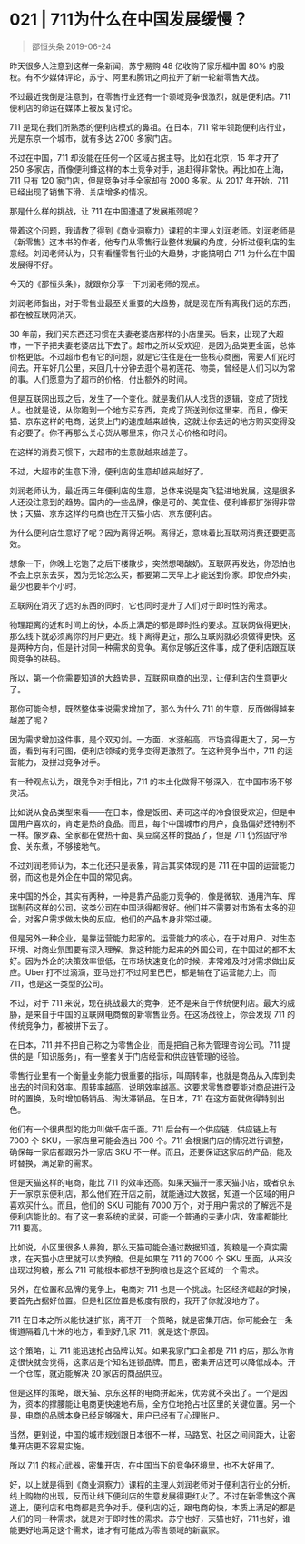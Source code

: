 # 021 | 711为什么在中国发展缓慢？
> 邵恒头条
2019-06-24

昨天很多人注意到这样一条新闻，苏宁易购 48 亿收购了家乐福中国 80% 的股权。有不少媒体评论，苏宁、阿里和腾讯之间拉开了新一轮新零售大战。

不过最近我倒是注意到，在零售行业还有一个领域竞争很激烈，就是便利店。711 便利店的命运在媒体上被反复讨论。

711 是现在我们所熟悉的便利店模式的鼻祖。在日本，711 常年领跑便利店行业，光是东京一个城市，就有多达 2700 多家门店。

不过在中国，711 却没能在任何一个区域占据主导。比如在北京，15 年才开了 250 多家店，而像便利蜂这样的本土竞争对手，追赶得非常快。再比如在上海，711 只有 120 家门店，但是竞争对手全家却有 2000 多家。从 2017 年开始，711 已经出现了销售下滑、关店增多的情况。

那是什么样的挑战，让 711 在中国遭遇了发展瓶颈呢？

带着这个问题，我请教了得到《商业洞察力》课程的主理人刘润老师。刘润老师是《新零售》这本书的作者，他专门从零售行业整体发展的角度，分析过便利店的生意经。刘润老师认为，只有看懂零售行业的大趋势，才能搞明白 711 为什么在中国发展得不好。

今天的《邵恒头条》，就跟你分享一下刘润老师的观点。

刘润老师指出，对于零售业最至关重要的大趋势，就是现在所有离我们远的东西，都在被互联网消灭。

30 年前，我们买东西还习惯在夫妻老婆店那样的小店里买。后来，出现了大超市，一下子把夫妻老婆店比下去了。超市之所以受欢迎，是因为品类更全面，总体价格更低。不过超市也有它的问题，就是它往往是在一些核心商圈，需要人们花时间去。开车好几公里，来回几十分钟去逛个易初莲花、物美，曾经是人们习以为常的事。人们愿意为了超市的价格，付出额外的时间。

但是互联网出现之后，发生了一个变化。就是我们从人找货的逻辑，变成了货找人。也就是说，从你跑到一个地方买东西，变成了货送到你这里来。而且，像天猫、京东这样的电商，送货上门的速度越来越快，这就让你去远的地方购买变得没有必要了。你不再那么关心货从哪里来，你只关心价格和时间。

在这样的消费习惯下，大超市的生意就越来越差了。

不过，大超市的生意下滑，便利店的生意却越来越好了。

刘润老师认为，最近两三年便利店的生意，总体来说是突飞猛进地发展，这是很多人还没注意到的趋势。国内的一些品牌，像是可的、美宜佳、便利蜂都扩张得非常快；天猫、京东这样的电商也在开天猫小店、京东便利店。

为什么便利店生意好了呢？因为离得近啊。离得近，意味着比互联网消费还要更高效。

想象一下，你晚上吃饱了之后下楼散步，突然想喝酸奶。互联网再发达，你恐怕也不会上京东去买，因为无论怎么买，都要第二天早上才能送到你家。即使点外卖，最少也要半个小时。

互联网在消灭了远的东西的同时，它也同时提升了人们对于即时性的需求。

物理距离的近和时间上的快，本质上满足的都是即时性的要求。互联网做得更快，那么线下就必须离你的用户更近。线下离得更近，那么互联网就必须做得更快。这是两种方向，但是针对同一种需求的竞争。离你足够近这件事，成了便利店跟互联网竞争的砝码。

所以，第一个你需要知道的大趋势是，互联网电商的出现，让便利店的生意更火了。

那你可能会想，既然整体来说需求增加了，那么为什么 711 的生意，反而做得越来越差了呢？

因为需求增加这件事，是个双刃剑。一方面，水涨船高，市场变得更大了，另一方面，看到有利可图，便利店领域的竞争变得更激烈了。在这种竞争当中，711 的运营能力，没拼过竞争对手。

有一种观点认为，跟竞争对手相比，711 的本土化做得不够深入，在中国市场不够灵活。

比如说从食品类型来看——在日本，像是饭团、寿司这样的冷食很受欢迎，但是中国用户喜欢的，肯定是热的食品。而且，每个中国城市的用户，食品偏好还特别不一样。像罗森、全家都在做热干面、臭豆腐这样的食品了，但是 711 仍然固守冷食、关东煮，不够接地气。

不过刘润老师认为，本土化还只是表象，背后其实体现的是 711 在中国的运营能力弱，而这也是外企在中国的常见病。

来中国的外企，其实有两种，一种是靠产品能力竞争的，像是微软、通用汽车、辉瑞制药这样的公司，这类公司在中国活得都很好。他们并不需要对市场有太多的迎合，对客户需求做太快的反应，他们的产品本身非常过硬。

但是另外一种企业，是靠运营能力起家的。运营能力的核心，在于对用户、对生态环境、对商业氛围要有深入理解。靠这种能力起来的外国公司，在中国过的都不太好。因为外企的决策效率很低，在市场快速变化的时候，非常难及时对需求做出反应。Uber 打不过滴滴，亚马逊打不过阿里巴巴，都是输在了运营能力上。而 711，也是这一类型的公司。

不过，对于 711 来说，现在挑战最大的竞争，还不是来自于传统便利店。最大的威胁，是来自于中国的互联网电商做的新零售业务。在这场战役上，你会发现 711 的传统竞争力，都被拼下去了。

在日本，711 并不把自己称之为零售企业，而是把自己称为管理咨询公司。711 提供的是「知识服务」，有一整套关于门店经营和供应链管理的经验。

零售行业里有一个衡量业务能力很重要的指标，叫周转率，也就是商品从入库到卖出去的时间和效率。周转率越高，说明效率越高。这要求零售商要能对商品进行及时的置换，及时增加畅销品、淘汰滞销品。在日本，711 在这方面就做得特别出色。

他们有一个很典型的能力叫做千店千面。711 后台有一个供应链，供应链上有 7000 个 SKU，一家店里可能会选出 700 个。711 会根据门店的情况进行调整，确保每一家店都跟另外一家店 SKU 不一样。而且，还要保证这家店的产品，能及时替换，满足新的需求。

但是天猫这样的电商，能比 711 的效率还高。如果天猫开一家天猫小店，或者京东开一家京东便利店，那么他们在开店之前，就能通过大数据，知道一个区域的用户喜欢买什么。而且，他们的 SKU 可能有 7000 万个，对于用户需求的了解远不是便利店能比的。有了这一套系统的武装，可能一个普通的夫妻小店，效率都能比 711 要高。

比如说，小区里很多人养狗，那么天猫可能会通过数据知道，狗粮是一个真实需求，在天猫小店里就可以卖狗粮。但是如果在 711 的 7000 个 SKU 里面，从来没出现过狗粮，那么 711 可能根本都想不到狗粮也是这个区域的一个需求。

另外，在位置和品牌的竞争上，电商对 711 也是一个挑战。社区经济崛起的时候，要首先占据好位置。但是社区位置是极度有限的，我开了你就没地方了。

711 在日本之所以能快速扩张，离不开一个策略，就是密集开店。你可能会在一条街道隔着几十米的地方，看到好几家 711，就是这个原因。

这个策略，让 711 能迅速抢占品牌认知。如果我家门口全都是 711 的店，那么你肯定很快就会觉得，这家店是个知名连锁品牌。而且，密集开店还可以降低成本。开一个仓库，就近能解决 20 家店的商品供应。

但是这样的策略，跟天猫、京东这样的电商拼起来，优势就不突出了。一个是因为，资本的撑腰能让电商更快速地布局，全方位地抢占社区里的关键位置。另一个是，电商的品牌本身已经足够强大，用户已经有了心理账户。

当然，更别说，中国的城市规划跟日本很不一样，马路宽、社区之间间距大，让密集开店更不容易实施。

所以 711 的核心武器，密集开店，在中国当下的竞争环境里，也不大好用了。

好，以上就是得到《商业洞察力》课程的主理人刘润老师对于便利店行业的分析。线上购物的出现，反而让线下便利店的生意发展得更红火了。不过在新零售这个赛道上，便利店和电商都是竞争对手。便利店的近，跟电商的快，本质上满足的都是人们的同一种需求，就是对于即时性的需求。苏宁也好，天猫也好，711也好，谁能更好地满足这个需求，谁才有可能成为零售领域的新赢家。

